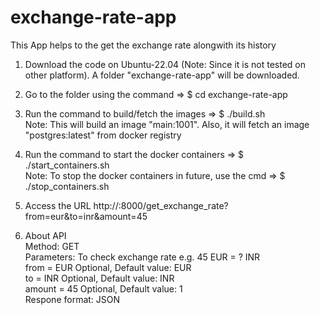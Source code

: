 # exchange-rate-app

This App helps to the get the exchange rate alongwith its history

1) Download the code on Ubuntu-22.04 (Note: Since it is not tested on other platform). 
   A folder "exchange-rate-app" will be downloaded.

2) Go to the folder using the command => $ cd exchange-rate-app

3) Run the command to build/fetch the images => $ ./build.sh   <br/>
       Note: This will build an image "main:1001". Also, it will fetch an image "postgres:latest" from docker registry
       
4) Run the command to start the docker containers => $ ./start_containers.sh    <br/>
       Note: To stop the docker containers in future, use the cmd => $ ./stop_containers.sh
       
5) Access the URL http://<domain-name>:8000/get_exchange_rate?from=eur&to=inr&amount=45   <br/>
   
6) About API   <br/>
   Method: GET    <br/>
   Parameters: To check exchange rate e.g. 45 EUR = ? INR    <br/>
               from = EUR   Optional, Default value: EUR     <br/>
               to = INR     Optional, Default value: INR     <br/>
               amount = 45  Optional, Default value: 1       <br/>
   Respone format: JSON    <br/>
